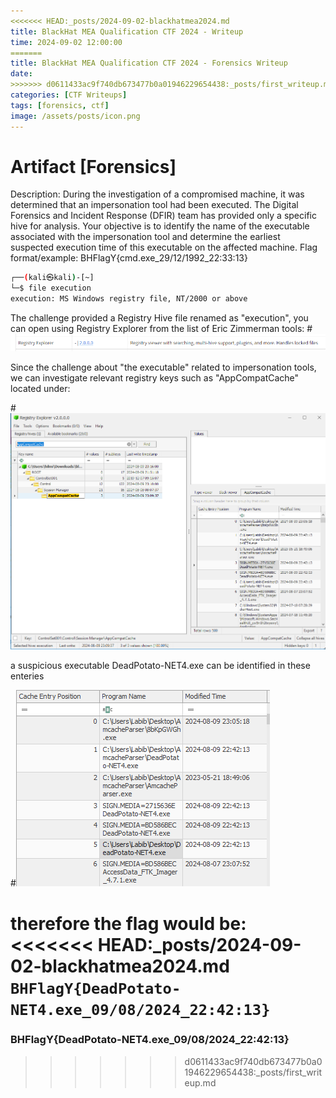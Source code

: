 ```yaml
---
<<<<<<< HEAD:_posts/2024-09-02-blackhatmea2024.md
title: BlackHat MEA Qualification CTF 2024 - Writeup
time: 2024-09-02 12:00:00
=======
title: BlackHat MEA Qualification CTF 2024 - Forensics Writeup
date: 
>>>>>>> d0611433ac9f740db673477b0a01946229654438:_posts/first_writeup.md
categories: [CTF Writeups]
tags: [forensics, ctf]
image: /assets/posts/icon.png
---
```


 # Artifact [Forensics]

Description: During the investigation of a compromised machine, it was determined that an impersonation tool had been executed. The Digital Forensics and Incident Response (DFIR) team has provided only a specific hive for analysis. Your objective is to identify the name of the executable associated with the impersonation tool and determine the earliest suspected execution time of this executable on the affected machine. Flag format/example: BHFlagY{cmd.exe_29/12/1992_22:33:13}

```bash
┌──(kali㉿kali)-[~]
└─$ file execution                                   
execution: MS Windows registry file, NT/2000 or above
```
The challenge provided a Registry Hive file renamed as "execution", you can open using Registry Explorer from the list of Eric Zimmerman tools:
#![regexp](\assets\posts\regexplore.png)

Since the challenge about "the executable" related to impersonation tools, we can investigate relevant registry keys such as "AppCompatCache" located under:

#![regexplorer](\assets\posts\registry.png)

 a suspicious executable DeadPotato-NET4.exe can be identified in these enteries
 
#![enteries](\assets\posts\enteries.png)

therefore the flag would be:
<<<<<<< HEAD:_posts/2024-09-02-blackhatmea2024.md
`BHFlagY{DeadPotato-NET4.exe_09/08/2024_22:42:13}`
=======

### BHFlagY{DeadPotato-NET4.exe_09/08/2024_22:42:13}
>>>>>>> d0611433ac9f740db673477b0a01946229654438:_posts/first_writeup.md
